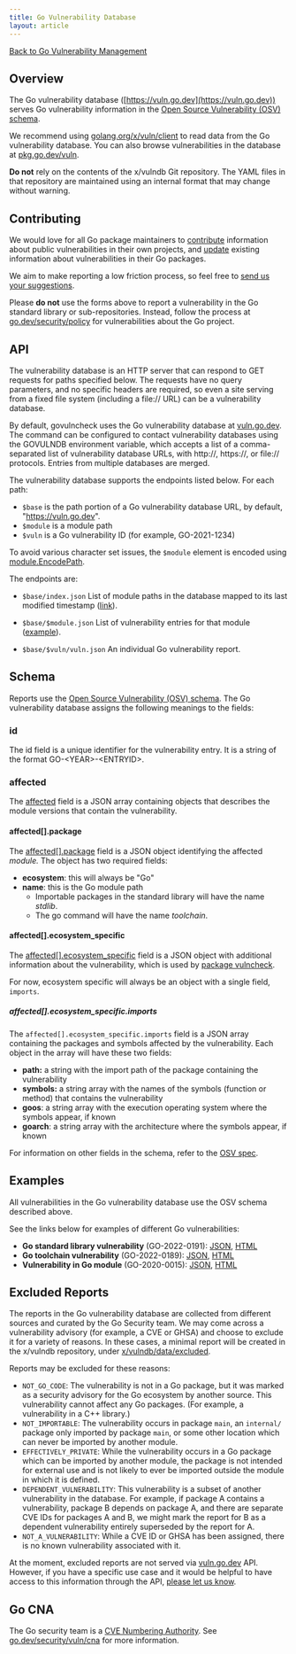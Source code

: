 ```yaml
---
title: Go Vulnerability Database
layout: article
---
```


[Back to Go Vulnerability Management](/security/vuln)

## Overview

The Go vulnerability database ([https://vuln.go.dev](https://vuln.go.dev))
serves Go vulnerability information in the
[Open Source Vulnerability (OSV) schema](https://ossf.github.io/osv-schema/).

We recommend using
[golang.org/x/vuln/client](https://pkg.go.dev/golang.org/x/vuln/client) to read
data from the Go vulnerability database. You can also browse vulnerabilities
in the database at [pkg.go.dev/vuln](https://pkg.go.dev/vuln).

**Do not** rely on the contents of the x/vulndb Git repository. The YAML files in that
repository are maintained using an internal format that may change
without warning.

## Contributing

We would love for all Go package maintainers to [contribute](https://go.dev/s/vulndb-report-new)
information about public vulnerabilities in their own projects,
and [update](https://go.dev/s/vulndb-report-feedback) existing information about vulnerabilities
in their Go packages.

We aim to make reporting a low friction process,
so feel free to [send us your suggestions](https://go.dev/s/vuln-feedback).

Please **do not** use the forms above to report a vulnerability in the Go
standard library or sub-repositories.
Instead, follow the process at [go.dev/security/policy](/security/policy)
for vulnerabilities about the Go project.

## API

The vulnerability database is an HTTP server that can respond to GET requests
for paths specified below.
The requests have no query parameters, and no specific headers are required,
so even a site serving from a fixed file system (including a file:// URL)
can be a vulnerability database.

By default, govulncheck uses the Go vulnerability database at [vuln.go.dev](https://vuln.go.dev).
The command can be configured to contact vulnerability databases using the
GOVULNDB environment variable,
which accepts a list of a comma-separated list of vulnerability database URLs,
with http://, https://, or
file:// protocols. Entries from multiple databases are merged.

The vulnerability database supports the endpoints listed below. For each path:

- `$base` is the path portion of a Go vulnerability database URL, by default, "https://vuln.go.dev".
- `$module` is a module path
- `$vuln` is a Go vulnerability ID (for example, GO-2021-1234)

To avoid various character set issues, the `$module` element is encoded
using [module.EncodePath](https://pkg.go.dev/golang.org/x/mod/module/#EncodePath).

The endpoints are:

- `$base/index.json`
   List of module paths in the database mapped to its last modified timestamp ([link](https://vuln.go.dev/index.json)).

- `$base/$module.json`
   List of vulnerability entries for that module ([example](https://vuln.go.dev/golang.org/x/crypto.json)).

- `$base/$vuln/vuln.json`
   An individual Go vulnerability report.

## Schema

Reports use the
[Open Source Vulnerability (OSV) schema](https://ossf.github.io/osv-schema/).
The Go vulnerability database assigns the following meanings to the fields:

### id

The id field is a unique identifier for the vulnerability entry. It is a string
of the format GO-\<YEAR>-\<ENTRYID>.

### affected

The [affected](https://ossf.github.io/osv-schema/#affected-fields) field is a
JSON array containing objects that describes the module versions that contain
the vulnerability.

#### affected[].package

The
[affected[].package](https://ossf.github.io/osv-schema/#affectedpackage-field)
field is a JSON object identifying the affected _module._ The object has two
required fields:

- **ecosystem**: this will always be "Go"
- **name**: this is the Go module path
  - Importable packages in the standard library will have the name _stdlib_.
  - The go command will have the name _toolchain_.

#### affected[].ecosystem_specific

The
[affected[].ecosystem_specific](https://ossf.github.io/osv-schema/#affectedecosystem_specific-field)
field is a JSON object with additional information about the vulnerability,
which is used by [package
vulncheck](https://pkg.go.dev/golang.org/x/vuln/vulncheck).

For now, ecosystem specific will always be an object with a single field,
`imports`.

##### affected[].ecosystem_specific.imports

The `affected[].ecosystem_specific.imports` field is a JSON array containing
the packages and symbols affected by the vulnerability. Each object in the
array will have these two fields:

- **path:** a string with the import path of the package containing the vulnerability
- **symbols:** a string array with the names of the symbols (function or method) that contains the vulnerability
- **goos**: a string array with the execution operating system where the symbols appear, if known
- **goarch**: a string array with the architecture where the symbols appear, if known

For information on other fields in the schema, refer to the [OSV spec](https://ossf.github.io/osv-schema).

## Examples

All vulnerabilities in the Go vulnerability database use the OSV schema
described above.

See the links below for examples of different Go vulnerabilities:

- **Go standard library vulnerability** (GO-2022-0191):
  [JSON](https://vuln.go.dev/ID/GO-2022-0191.json),
  [HTML](https://pkg.go.dev/vuln/GO-2022-0191)
- **Go toolchain vulnerability** (GO-2022-0189):
  [JSON](https://vuln.go.dev/ID/GO-2022-0189.json),
  [HTML](https://pkg.go.dev/vuln/GO-2022-0189)
- **Vulnerability in Go module** (GO-2020-0015):
  [JSON](https://vuln.go.dev/ID/GO-2020-0015.json),
  [HTML](https://pkg.go.dev/vuln/GO-2020-0015)

## Excluded Reports

The reports in the Go vulnerability database are collected from different
sources and curated by the Go Security team. We may come across a vulnerability advisory
(for example, a CVE or GHSA) and choose to exclude it for a variety of reasons.
In these cases, a minimal report will be created in the x/vulndb repository,
under
[x/vulndb/data/excluded](https://github.com/golang/vulndb/tree/master/data/excluded).

Reports may be excluded for these reasons:

- `NOT_GO_CODE`: The vulnerability is not in a Go package,
  but it was marked as a security advisory for the Go ecosystem by another source.
  This vulnerability cannot affect any
  Go packages. (For example, a vulnerability in  a C++ library.)
- `NOT_IMPORTABLE`: The vulnerability occurs in package `main`, an `internal/`
  package only imported by package `main`, or some  other location which can
  never be imported by another module.
- `EFFECTIVELY_PRIVATE`: While the vulnerability occurs in a Go package which
  can be imported by another module, the package is not intended for external
  use and is not likely to ever be imported outside the module in which it is
  defined.
- `DEPENDENT_VULNERABILITY`: This vulnerability is a subset of another
  vulnerability in the database. For example, if package A contains a
  vulnerability, package B depends on package A, and there are separate CVE IDs
  for packages A and B, we might mark the report for B as a dependent
  vulnerability entirely superseded by the report for A.
- `NOT_A_VULNERABILITY`: While a CVE ID or GHSA has been assigned, there is no
  known vulnerability associated with it.

At the moment, excluded reports are not served via
[vuln.go.dev](https://vuln.go.dev) API. However, if you have
a specific use case and it would be helpful to have access to this information
through the API,
[please let us know](https://go.dev/s/govulncheck-feedback).

## Go CNA

The Go security team is a [CVE Numbering Authority](https://www.cve.org/ProgramOrganization/CNAs).
See [go.dev/security/vuln/cna](/security/vuln/cna) for more information.
